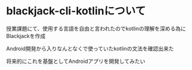 # blackjack-cli-kotlinについて
授業課題にて、使用する言語を自由と言われたのでkotlinの理解を深める為にBlackjackを作成

Android開発から入りなんとなくで使っていたkotlinの文法を確認出来た

将来的にこれを基盤としてAndroidアプリを開発してみたい